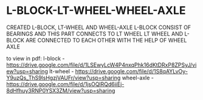 # L-BLOCK-LT-WHEEL-WHEEL-AXLE
CREATED L-BLOCK, LT-WHEEL AND WHEEL-AXLE
L-BLOCK CONSIST OF BEARINGS AND THIS PART CONNECTS TO LT WHEEL
LT WHEEL AND L-BLOCK ARE CONNECTED TO EACH OTHER WITH THE HELP OF WHEEL AXLE


to view in pdf: 
l-block - https://drive.google.com/file/d/1LSEwyLcW4P4nxqPhk16dKtDRxP8ZPSyJ/view?usp=sharing
lt-wheel - https://drive.google.com/file/d/1S8qAYLvOy-Y9uzQs_ThS9lsHgzjVAUFr/view?usp=sharing
wheel-axle - https://drive.google.com/file/d/1jsOQlRQd6iiEj-8dHfhuy3RNP0YSX3ZM/view?usp=sharing
